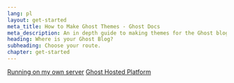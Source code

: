 ```yaml
---
lang: pl
layout: get-started
meta_title: How to Make Ghost Themes - Ghost Docs
meta_description: An in depth guide to making themes for the Ghost blogging platform. Everything you need to know to build themes for Ghost.
heading: Where is your Ghost Blog?
subheading: Choose your route.
chapter: get-started
---
```

<div class="text-center">
    <a href="{{ site.url }}/{{page.lang}}/installation" class="btn btn-success btn-large">Running on my own server</a>
    <a href="{{ site.url }}/{{page.lang}}/ghost-hosted-platform" class="btn btn-success btn-large">Ghost Hosted Platform</a>
</div>


